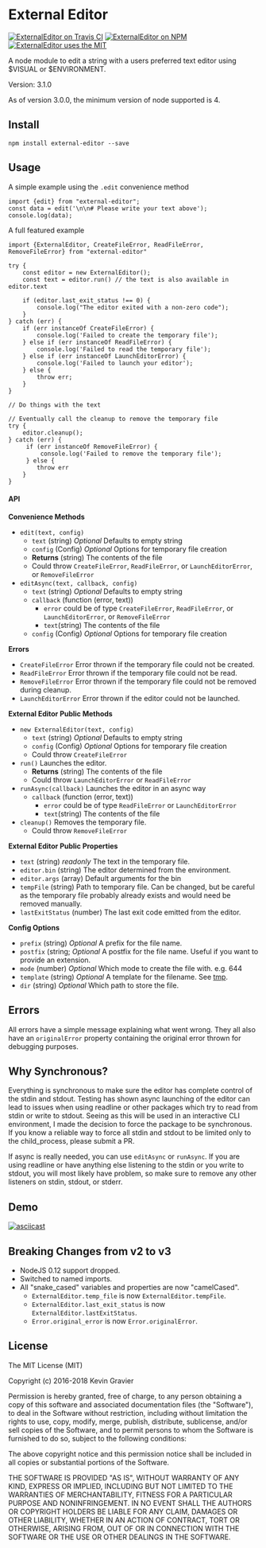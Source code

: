# External Editor

[![ExternalEditor on Travis CI](https://img.shields.io/travis/mrkmg/node-external-editor.svg?style=flat-square)](https://travis-ci.org/mrkmg/node-external-editor/branches)
[![ExternalEditor on NPM](https://img.shields.io/npm/v/external-editor.svg?style=flat-square)](https://www.npmjs.com/package/external-editor)
[![ExternalEditor uses the MIT](https://img.shields.io/npm/l/external-editor.svg?style=flat-square)](https://opensource.org/licenses/MIT)

A node module to edit a string with a users preferred text editor using $VISUAL or $ENVIRONMENT.

Version: 3.1.0

As of version 3.0.0, the minimum version of node supported is 4.

## Install

`npm install external-editor --save`

## Usage

A simple example using the `.edit` convenience method

    import {edit} from "external-editor";
    const data = edit('\n\n# Please write your text above');
    console.log(data);

A full featured example

    import {ExternalEditor, CreateFileError, ReadFileError, RemoveFileError} from "external-editor"

    try {
        const editor = new ExternalEditor();
        const text = editor.run() // the text is also available in editor.text

        if (editor.last_exit_status !== 0) {
            console.log("The editor exited with a non-zero code");
        }
    } catch (err) {
        if (err instanceOf CreateFileError) {
            console.log('Failed to create the temporary file');
        } else if (err instanceOf ReadFileError) {
            console.log('Failed to read the temporary file');
        } else if (err instanceOf LaunchEditorError) {
            console.log('Failed to launch your editor');
        } else {
            throw err;
        }
    }

    // Do things with the text

    // Eventually call the cleanup to remove the temporary file
    try {
        editor.cleanup();
    } catch (err) {
         if (err instanceOf RemoveFileError) {
             console.log('Failed to remove the temporary file');
         } else {
            throw err
        }
    }

#### API

**Convenience Methods**

- `edit(text, config)`
  - `text` (string) _Optional_ Defaults to empty string
  - `config` (Config) _Optional_ Options for temporary file creation
  - **Returns** (string) The contents of the file
  - Could throw `CreateFileError`, `ReadFileError`, or `LaunchEditorError`, or `RemoveFileError`
- `editAsync(text, callback, config)`
  - `text` (string) _Optional_ Defaults to empty string
  - `callback` (function (error, text))
    - `error` could be of type `CreateFileError`, `ReadFileError`, or `LaunchEditorError`, or `RemoveFileError`
    - `text`(string) The contents of the file
  - `config` (Config) _Optional_ Options for temporary file creation

**Errors**

- `CreateFileError` Error thrown if the temporary file could not be created.
- `ReadFileError` Error thrown if the temporary file could not be read.
- `RemoveFileError` Error thrown if the temporary file could not be removed during cleanup.
- `LaunchEditorError` Error thrown if the editor could not be launched.

**External Editor Public Methods**

- `new ExternalEditor(text, config)`
  - `text` (string) _Optional_ Defaults to empty string
  - `config` (Config) _Optional_ Options for temporary file creation
  - Could throw `CreateFileError`
- `run()` Launches the editor.
  - **Returns** (string) The contents of the file
  - Could throw `LaunchEditorError` or `ReadFileError`
- `runAsync(callback)` Launches the editor in an async way
  - `callback` (function (error, text))
    - `error` could be of type `ReadFileError` or `LaunchEditorError`
    - `text`(string) The contents of the file
- `cleanup()` Removes the temporary file.
  - Could throw `RemoveFileError`

**External Editor Public Properties**

- `text` (string) _readonly_ The text in the temporary file.
- `editor.bin` (string) The editor determined from the environment.
- `editor.args` (array) Default arguments for the bin
- `tempFile` (string) Path to temporary file. Can be changed, but be careful as the temporary file probably already
  exists and would need be removed manually.
- `lastExitStatus` (number) The last exit code emitted from the editor.

**Config Options**

- `prefix` (string) _Optional_ A prefix for the file name.
- `postfix` (string; _Optional_ A postfix for the file name. Useful if you want to provide an extension.
- `mode` (number) _Optional_ Which mode to create the file with. e.g. 644
- `template` (string) _Optional_ A template for the filename. See [tmp](https://www.npmjs.com/package/tmp).
- `dir` (string) _Optional_ Which path to store the file.

## Errors

All errors have a simple message explaining what went wrong. They all also have an `originalError` property containing
the original error thrown for debugging purposes.

## Why Synchronous?

Everything is synchronous to make sure the editor has complete control of the stdin and stdout. Testing has shown
async launching of the editor can lead to issues when using readline or other packages which try to read from stdin or
write to stdout. Seeing as this will be used in an interactive CLI environment, I made the decision to force the package
to be synchronous. If you know a reliable way to force all stdin and stdout to be limited only to the child_process,
please submit a PR.

If async is really needed, you can use `editAsync` or `runAsync`. If you are using readline or have anything else
listening to the stdin or you write to stdout, you will most likely have problem, so make sure to remove any other
listeners on stdin, stdout, or stderr.

## Demo

[![asciicast](https://asciinema.org/a/a1qh9lypbe65mj0ivfuoslz2s.png)](https://asciinema.org/a/a1qh9lypbe65mj0ivfuoslz2s)

## Breaking Changes from v2 to v3

- NodeJS 0.12 support dropped.
- Switched to named imports.
- All "snake_cased" variables and properties are now "camelCased".
  - `ExternalEditor.temp_file` is now `ExternalEditor.tempFile`.
  - `ExternalEditor.last_exit_status` is now `ExternalEditor.lastExitStatus`.
  - `Error.original_error` is now `Error.originalError`.

## License

The MIT License (MIT)

Copyright (c) 2016-2018 Kevin Gravier

Permission is hereby granted, free of charge, to any person obtaining a copy
of this software and associated documentation files (the "Software"), to deal
in the Software without restriction, including without limitation the rights
to use, copy, modify, merge, publish, distribute, sublicense, and/or sell
copies of the Software, and to permit persons to whom the Software is
furnished to do so, subject to the following conditions:

The above copyright notice and this permission notice shall be included in all
copies or substantial portions of the Software.

THE SOFTWARE IS PROVIDED "AS IS", WITHOUT WARRANTY OF ANY KIND, EXPRESS OR
IMPLIED, INCLUDING BUT NOT LIMITED TO THE WARRANTIES OF MERCHANTABILITY,
FITNESS FOR A PARTICULAR PURPOSE AND NONINFRINGEMENT. IN NO EVENT SHALL THE
AUTHORS OR COPYRIGHT HOLDERS BE LIABLE FOR ANY CLAIM, DAMAGES OR OTHER
LIABILITY, WHETHER IN AN ACTION OF CONTRACT, TORT OR OTHERWISE, ARISING FROM,
OUT OF OR IN CONNECTION WITH THE SOFTWARE OR THE USE OR OTHER DEALINGS IN THE
SOFTWARE.
